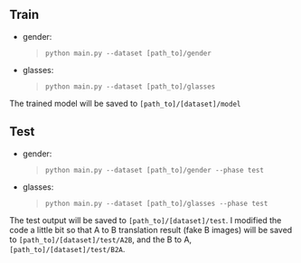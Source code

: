 ## Train
- gender:
    > `python main.py --dataset [path_to]/gender`
- glasses:
    > `python main.py --dataset [path_to]/glasses`

The trained model will be saved to `[path_to]/[dataset]/model`

## Test
- gender:
    > `python main.py --dataset [path_to]/gender --phase test`
- glasses:
    > `python main.py --dataset [path_to]/glasses --phase test`

The test output will be saved to `[path_to]/[dataset]/test`.
I modified the code a little bit so that
A to B translation result (fake B images) will be saved to `[path_to]/[dataset]/test/A2B`, and
the B to A, `[path_to]/[dataset]/test/B2A`.
